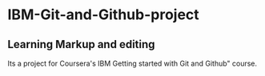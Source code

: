 # IBM-Git-and-Github-project

## Learning Markup and editing

Its a project for Coursera's IBM Getting started with Git and Github" course.


